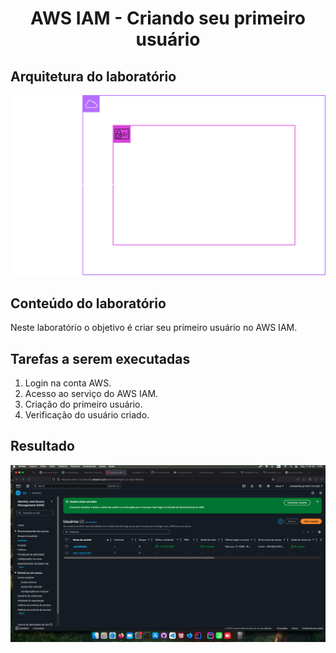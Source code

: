 <h1 align=center> AWS IAM - Criando seu primeiro usuário </h1>

<h2>Arquitetura do laboratório</h2>

<div align=center>
    <img width="800px" src="./../../../assets/imgs/labs/IAM/lab-2-arch.png">
</div>

<h2> Conteúdo do laboratório </h2>

Neste laboratório o objetivo é criar seu primeiro usuário no AWS IAM.

<h2>Tarefas a serem executadas</h2>

1. Login na conta AWS.
2. Acesso ao serviço do AWS IAM.
3. Criação do primeiro usuário.
4. Verificação do usuário criado.

<h2>Resultado</h2>

<div align=center>
    <img width="800px" src="./../../../assets/imgs/labs/IAM/lab-2-resultado.png">
</div>